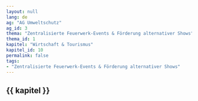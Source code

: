```yaml
---
layout: null
lang: de
ag: "AG Umweltschutz"
ag_id: 3
thema: "Zentralisierte Feuerwerk-Events & Förderung alternativer Shows"
thema_id: 1
kapitel: "Wirtschaft & Tourismus"
kapitel_id: 10
permalink: false
tags:
- "Zentralisierte Feuerwerk-Events & Förderung alternativer Shows"
---
```


## {{ kapitel }}
